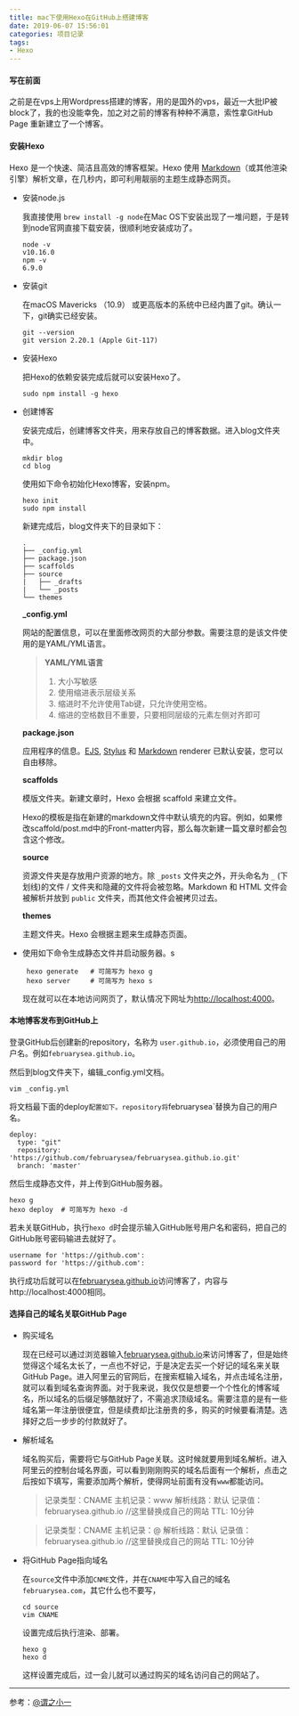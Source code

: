 ```yaml
---
title: mac下使用Hexo在GitHub上搭建博客
date: 2019-06-07 15:56:01
categories: 项目记录
tags:
- Hexo
---
```


#### 写在前面

之前是在vps上用Wordpress搭建的博客，用的是国外的vps，最近一大批IP被block了，我的也没能幸免，加之对之前的博客有种种不满意，索性拿GitHub Page 重新建立了一个博客。

#### 安装Hexo

Hexo 是一个快速、简洁且高效的博客框架。Hexo 使用 [Markdown](http://daringfireball.net/projects/markdown/)（或其他渲染引擎）解析文章，在几秒内，即可利用靓丽的主题生成静态网页。

- 安装node.js

  我直接使用 `brew install -g node`在Mac OS下安装出现了一堆问题，于是转到node官网直接下载安装，很顺利地安装成功了。

  ```shell
  node -v
  v10.16.0
  npm -v
  6.9.0
  ```

  

- 安装git

  在macOS Mavericks （10.9） 或更高版本的系统中已经内置了git。确认一下，git确实已经安装。

  ```shell
  git --version 
  git version 2.20.1 (Apple Git-117)
  ```

  

- 安装Hexo

  把Hexo的依赖安装完成后就可以安装Hexo了。

  `sudo npm install -g hexo`

- 创建博客

  安装完成后，创建博客文件夹，用来存放自己的博客数据。进入blog文件夹中。

  ```shell
  mkdir blog
  cd blog
  ```

  使用如下命令初始化Hexo博客，安装npm。

  ```shell
  hexo init
  sudo npm install
  ```

  新建完成后，blog文件夹下的目录如下：

  ```shell
  .
  ├── _config.yml
  ├── package.json
  ├── scaffolds
  ├── source
  |   ├── _drafts
  |   └── _posts
  └── themes
  ```

  **_config.yml**

  网站的配置信息，可以在里面修改网页的大部分参数。需要注意的是该文件使用的是YAML/YML语言。

  >**YAML/YML语言**
  >
  >1. 大小写敏感
  >2. 使用缩进表示层级关系
  >3. 缩进时不允许使用Tab键，只允许使用空格。
  >4. 缩进的空格数目不重要，只要相同层级的元素左侧对齐即可

  **package.json**

  应用程序的信息。[EJS](https://ejs.co/), [Stylus](http://learnboost.github.io/stylus/) 和 [Markdown](http://daringfireball.net/projects/markdown/) renderer 已默认安装，您可以自由移除。

  **scaffolds**

  模版文件夹。新建文章时，Hexo 会根据 scaffold 来建立文件。

  Hexo的模板是指在新建的markdown文件中默认填充的内容。例如，如果修改scaffold/post.md中的Front-matter内容，那么每次新建一篇文章时都会包含这个修改。

  **source**

  资源文件夹是存放用户资源的地方。除 `_posts` 文件夹之外，开头命名为 `_` (下划线)的文件 / 文件夹和隐藏的文件将会被忽略。Markdown 和 HTML 文件会被解析并放到 `public` 文件夹，而其他文件会被拷贝过去。

  **themes**

  主题文件夹。Hexo 会根据主题来生成静态页面。

- 使用如下命令生成静态文件并启动服务器。s

  ```shell
   hexo generate   # 可简写为 hexo g
   hexo server     # 可简写为 hexo s
  ```

  现在就可以在本地访问网页了，默认情况下网址为[http://localhost:4000](http://localhost:4000)。

#### 本地博客发布到GitHub上

登录GitHub后创建新的repository，名称为 `user.github.io`，必须使用自己的用户名。例如`februarysea.github.io`。

然后到blog文件夹下，编辑_config.yml文档。

```shell
vim _config.yml
```

将文档最下面的deploy`配置如下。repository将`februarysea`替换为自己的用户名。

```shell
deploy:
  type: "git"
  repository: 'https://github.com/februarysea/februarysea.github.io.git'
  branch: 'master'
```

然后生成静态文件，并上传到GitHub服务器。

```shell
hexo g
hexo deploy  # 可简写为 hexo -d
```

若未关联GitHub，执行`hexo d`时会提示输入GitHub账号用户名和密码，把自己的GitHub账号密码输进去就好了。

```shell
username for 'https://github.com':
password for 'https://github.com':
```

执行成功后就可以在[februarysea.github.io](februarysea.github.io)访问博客了，内容与http://localhost:4000相同。

#### 选择自己的域名关联GitHub Page

* 购买域名

  现在已经可以通过浏览器输入[februarysea.github.io](februarysea.github.io)来访问博客了，但是始终觉得这个域名太长了，一点也不好记，于是决定去买一个好记的域名来关联GitHub Page。进入阿里云的官网后，在搜索框输入域名，并点击域名注册，就可以看到域名查询界面。对于我来说，我仅仅是想要一个个性化的博客域名，所以域名的后缀足够酷就好了，不需追求顶级域名。需要注意的是有一些域名第一年注册很便宜，但是续费却比注册贵的多，购买的时候要看清楚。选择好之后一步步的付款就好了。

* 解析域名

  域名购买后，需要将它与GitHub Page关联。这时候就要用到域名解析。进入阿里云的控制台域名界面，可以看到刚刚购买的域名后面有一个解析，点击之后按如下填写，需要添加两个解析，使得网址前面有没有`www`都能访问。

  > 记录类型：CNAME
  > 主机记录：www
  > 解析线路：默认
  > 记录值：februarysea.github.io //这里替换成自己的网站
  > TTL: 10分钟

  > 记录类型：CNAME
  > 主机记录：@
  > 解析线路：默认
  > 记录值：februarysea.github.io //这里替换成自己的网站
  > TTL: 10分钟
  
  
  
* 将GitHub Page指向域名

  在`source`文件中添加`CNME`文件，并在`CNAME`中写入自己的域名`februarysea.com`，其它什么也不要写，
  ```shell
  cd source
  vim CNAME
  ```
  设置完成后执行渲染、部署。
  ```shell
  hexo g
  hexo d
  ```
  这样设置完成后，过一会儿就可以通过购买的域名访问自己的网站了。	

------

参考：[@谓之小一](https://zhuanlan.zhihu.com/p/34654952)
